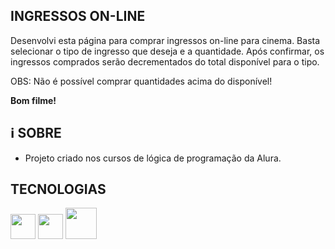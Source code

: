 ## INGRESSOS ON-LINE

Desenvolvi esta página para comprar ingressos on-line para cinema. Basta selecionar o tipo de ingresso que deseja e a quantidade. Após confirmar, os ingressos comprados serão decrementados do total disponível para o tipo.

OBS: Não é possível comprar quantidades acima do disponível!

__Bom filme!__

## ℹ SOBRE
- Projeto criado nos cursos de lógica de programação da Alura.

## TECNOLOGIAS
<img loading="lazy" src="https://cdn.jsdelivr.net/gh/devicons/devicon@latest/icons/javascript/javascript-plain.svg" width="40" height="40"/> <img loading="lazy" src="https://cdn.jsdelivr.net/gh/devicons/devicon@latest/icons/html5/html5-original.svg" width="40" height="40"/> <img loading="lazy" src="https://cdn.jsdelivr.net/gh/devicons/devicon@latest/icons/css3/css3-original-wordmark.svg" width="50" height="50"/>
